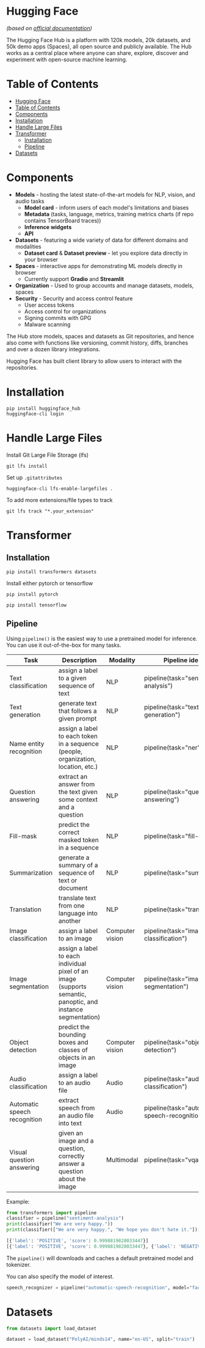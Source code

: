 # Hugging Face
*(based on [official documentation](https://huggingface.co/docs))*

The Hugging Face Hub is a platform with 120k models, 20k datasets, and 50k demo apps (Spaces), all open source and publicly available. The Hub works as a central place where anyone can share, explore, discover and experiment with open-source machine learning.


# Table of Contents
- [Hugging Face](#hugging-face)
- [Table of Contents](#table-of-contents)
- [Components](#components)
- [Installation](#installation)
- [Handle Large Files](#handle-large-files)
- [Transformer](#transformer)
  - [Installation](#installation-1)
  - [Pipeline](#pipeline)
- [Datasets](#datasets)


# Components
- **Models** - hosting the latest state-of-the-art models for NLP, vision, and audio tasks
  - **Model card** - inform users of each model's limitations and biases
  - **Metadata** (tasks, language, metrics, training metrics charts (if repo contains TensorBoard traces))
  - **Inference widgets**
  - **API**
- **Datasets** - featuring a wide variety of data for different domains and modalities
  - **Dataset card** & **Dataset preview** - let you explore data directly in your browser
- **Spaces** - interactive apps for demonstrating ML models directly in browser
  - Currently support **Gradio** and **Streamlit**
- **Organization** - Used to group accounts and manage datasets, models, spaces
- **Security** - Security and access control feature
  - User access tokens
  - Access control for organizations
  - Signing commits with GPG
  - Malware scanning

The Hub store models, spaces and datasets as Git repositories, and hence also come with functions like versioning, commit history, diffs, branches and over a dozen library integrations.

Hugging Face has built client library to allow users to interact with the repositories.

# Installation
``` shell
pip install huggingface_hub
huggingface-cli login
```

# Handle Large Files
Install Git Large File Storage (lfs)
``` shell
git lfs install
```

Set up `.gitattributes`
``` shell
huggingface-cli lfs-enable-largefiles .
```

To add more extensions/file types to track
``` shell
git lfs track "*.your_extension"
```


# Transformer
## Installation
``` shell
pip install transformers datasets
```
Install either pytorch or tensorflow
``` shell
pip install pytorch
```
``` shell
pip install tensorflow
```

## Pipeline
Using `pipeline()` is the easiest way to use a pretrained model for inference. You can use it out-of-the-box for many tasks.


| Task | Description | Modality | Pipeline identifier |
| --- | --- | --- | --- |
| Text classification | assign a label to a given sequence of text | NLP | pipeline(task="sentiment-analysis") |
| Text generation | generate text that follows a given prompt | NLP | pipeline(task="text-generation") |
| Name entity recognition | assign a label to each token in a sequence (people, organization, location, etc.) | NLP | pipeline(task="ner") |
| Question answering | extract an answer from the text given some context and a question | NLP | pipeline(task="question-answering") |
| Fill-mask | predict the correct masked token in a sequence | NLP | pipeline(task="fill-mask") |
| Summarization | generate a summary of a sequence of text or document | NLP | pipeline(task="summarization") |
| Translation | translate text from one language into another | NLP | pipeline(task="translation") |
| Image classification | assign a label to an image | Computer vision | pipeline(task="image-classification") |
| Image segmentation | assign a label to each individual pixel of an image (supports semantic, panoptic, and instance segmentation) | Computer vision | pipeline(task="image-segmentation")
| Object detection | predict the bounding boxes and classes of objects in an image | Computer vision | pipeline(task="object-detection") |
| Audio classification | assign a label to an audio file | Audio | pipeline(task="audio-classification") |
| Automatic speech recognition | extract speech from an audio file into text | Audio | pipeline(task="automatic-speech-recognition") |
| Visual question answering | given an image and a question, correctly answer a question about the image | Multimodal | pipeline(task="vqa") |

Example:
``` python
from transformers import pipeline
classifier = pipeline("sentiment-analysis")
print(classifier("We are very happy."))
print(classifier(["We are very happy.", "We hope you don't hate it."]))
```

``` python
[{'label': 'POSITIVE', 'score': 0.9998819828033447}]
[{'label': 'POSITIVE', 'score': 0.9998819828033447}, {'label': 'NEGATIVE', 'score': 0.5308645963668823}]
```

The `pipeline()` will downloads and caches a default pretrained model and tokenizer.

You can also specify the model of interest.
``` python
speech_recognizer = pipeline("automatic-speech-recognition", model="facebook/wav2vec2-base-960h")
```

# Datasets
``` python
from datasets import load_dataset

dataset = load_dataset("PolyAI/minds14", name="en-US", split="train")
```
